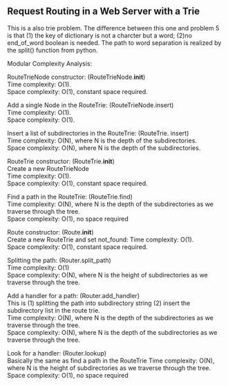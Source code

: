 ## Request Routing in a Web Server with a Trie
This is a also trie problem. The difference between this one and problem 5 is that (1) the key of dictionary is not a charcter but a word; (2)no end_of_word boolean is needed. The path to word separation is realized by the split() function from python.  

Modular Complexity Analysis:  

RouteTrieNode constructor: (RouteTrieNode.__init__)  
Time complexity: O(1).  
Space complexity: O(1), constant space required.

Add a single Node in the RouteTrie: (RouteTrieNode.insert)  
Time complexity: O(1).  
Space complexity: O(1).   

Insert a list of subdirectories in the RouteTrie: (RouteTrie. insert)   
Time complexity: O(N), where N is the depth of the subdirectories.    
Space complexity: O(N), where N is the depth of the subdirectories.   

RouteTrie constructor: (RouteTrie.__init__)  
Create a new RouteTrieNode  
Time complexity: O(1).    
Space complexity: O(1), constant space required.  

Find a path in the RouteTrie: (RouteTrie.find)   
Time complexity: O(N), where N is the depth of the subdirectories as we traverse through the tree.   
Space complexity: O(1), no space required

Route constructor: (Route.__init__)  
Create a new RouteTrie and set not_found:
Time complexity: O(1).    
Space complexity: O(1), constant space required.

Splitting the path: (Router.split_path)  
Time complexity: O(1)   
Space complexity: O(N),  where N is the height of subdirectories as we traverse through the tree.    

Add a handler for a path:  (Router.add_handler)   
This is (1) splitting the path into subdirectory string (2) insert the subdirectory list in the route trie.   
Time complexity: O(N), where N is the depth of the subdirectories as we traverse through the tree.  
Space complexity: O(N), where N is the depth of the subdirectories as we traverse through the tree.  

Look for a handler: (Router.lookup)   
Basically the same as find a path in the RouteTrie
Time complexity: O(N), where N is the height of subdirectories as we traverse through the tree.
Space complexity: O(1), no space required

